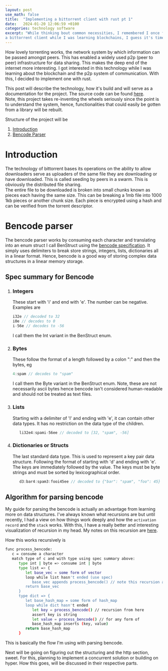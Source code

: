 ```yaml
---
layout: post
use_math: false
title:  "Implementing a bittorrent client with rust pt 1"
date:   2024-01-20 12:06:59 +0100
categories: technology software
excerpt: "While thinking bout common necessities, I remembered I once fantasized building
a bittorrent client while I was learning blockchains, I guess it's time to delve"
---
```


How lovely torrenting works, the network system by which information can be passed amongst peers. This has 
enabled a widely used p2p (peer to peer) infrastructure for data sharing. This makes the deep end of the 
internet more interesting. I got interested in this technology while I was learning about 
the blockchain and the p2p system of communication. With this, I decided to implement one with rust.

This post will describe the technology, how it's build and will serve as a documentation
for the project. The source code can be found [here](https://github.com/xpanvictor/xtorrent-rs).  
Note, this project takes re-inventing the wheels seriously since the point is to
understand the system, hence, functionalities that could easily be gotten from a library
will be rebuilt.

Structure of the project will be   
1. [Introduction](#Introduction)
2. [Bencode Parser](#Bencode-parser)


# Introduction
The technology of bittorrent bases its operations on the ability to allow downloaders
serve as uploaders of the same file they are downloading or have downloaded. This is called
seeding by peers in a swarm. This is obviously the distributed file sharing.  
The entire file to be downloaded is broken into small chunks known as pieces each having
the same size. This can be breaking a 1mb file into 1000 1kb pieces or another chunk size.
Each piece is encrypted using a hash and can be verified from the torrent descriptor. 

# Bencode parser
The bencode parser works by consuming each character and translating into an enum struct
I call BenStruct using the [bencode specification](https://en.wikipedia.org/wiki/Bencode). 
It simply uses
delimiters to break store strings, integers, lists, dictionaries all in a linear format.
Hence, bencode is a good way of storing complex data structures in a linear memory storage.

## Spec summary for Bencode
1. ### Integers
    These start with 'i' and end with 'e'. The number can be negative. Examples are
    ```Rust
   i32e // decoded to 32
   i0e // decodes to 0
   i-56e // decodes to -56
   ```
   I call them the Int variant in the BenStruct enum.
2. ### Bytes
    These follow the format of a length followed by a colon ":" and then the bytes, eg
    ```Rust
   4:spam // decodes to "spam"
   ```
   I call them the Byte variant in the BenStruct enum. Note, these are not necessarily 
    ascii bytes hence bencode isn't considered human-readable and should not be treated as
   text files.
3. ### Lists
   Starting with a delimiter of 'l' and ending with 'e', it can contain other data types.
   It has no restriction on the data type of the children.
   ```Rust
      li32e4:spami-56ee // decoded to [32, "spam", -56]
   ```
4. ### Dictionaries or Structs
   The last standard data type. This is used to represent a key pair data structure. 
   Following the format of starting with 'd' and ending with 'e'. The keys are immediately followed
   by the value. The keys must be byte strings and must be sorted by lexicographical order.
   ```Rust
      d3:bar4:spam3:fooi45ee // decoded to {"bar": "spam", "foo": 45}
   ```
   
## Algorithm for parsing bencode
My guide for parsing the bencode is actually an advantage from learning more on
data structures. I've always known what recursions are but until recently, I had a
view on how things work deeply and how the `activation record` and the `stack` works.
With this, I have a really better and interesting visualization of recursion in my head.
My notes on this recursion are [here](https://xpan.notion.site/Recursion-1a528a4634ef4877b8f5a512afe1bb54).

How this works recursively is
```Bash
func process_bencode:
   c = consume a character
   match type of c and with type using spec summary above:
      type int | byte => consume int | byte
      type list => {
         let base_vec = some form of vector
         loop while list hasn't ended (use spec)
            base_vec appends process_bencode() // note this recursion allows Nested lists
         return base_vec
      }
      type dict => {
         let base_hash_map = some form of hash_map
         loop while dict hasn't ended
            let key = process_bencode() // recursion from here
            assert key is string
            let value = process_bencode() // for any form of 
            base_hash_map inserts (key, value)
         return base_hash_map
      }
```
This is basically the flow I'm using with parsing bencode.

Next will be going on figuring out the structuring and the http section, sweet.
For this, planning to implement a concurrent solution or building on hyper. How this
goes, will be discussed in their respective parts. 
